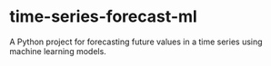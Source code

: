# time-series-forecast-ml
A Python project for forecasting future values in a time series using machine learning models.
